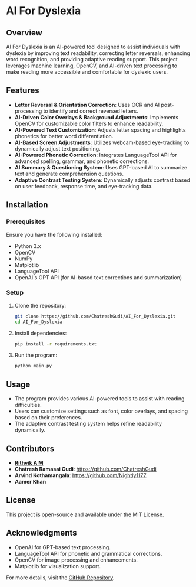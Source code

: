 # AI For Dyslexia

## Overview
AI For Dyslexia is an AI-powered tool designed to assist individuals with dyslexia by improving text readability, correcting letter reversals, enhancing word recognition, and providing adaptive reading support. This project leverages machine learning, OpenCV, and AI-driven text processing to make reading more accessible and comfortable for dyslexic users.

## Features
- **Letter Reversal & Orientation Correction**: Uses OCR and AI post-processing to identify and correct reversed letters.
- **AI-Driven Color Overlays & Background Adjustments**: Implements OpenCV for customizable color filters to enhance readability.
- **AI-Powered Text Customization**: Adjusts letter spacing and highlights phonetics for better word differentiation.
- **AI-Based Screen Adjustments**: Utilizes webcam-based eye-tracking to dynamically adjust text positioning.
- **AI-Powered Phonetic Correction**: Integrates LanguageTool API for advanced spelling, grammar, and phonetic corrections.
- **AI Summary & Questioning System**: Uses GPT-based AI to summarize text and generate comprehension questions.
- **Adaptive Contrast Testing System**: Dynamically adjusts contrast based on user feedback, response time, and eye-tracking data.

## Installation
### Prerequisites
Ensure you have the following installed:
- Python 3.x
- OpenCV
- NumPy
- Matplotlib
- LanguageTool API
- OpenAI's GPT API (for AI-based text corrections and summarization)

### Setup
1. Clone the repository:
   ```sh
   git clone https://github.com/ChatreshGudi/AI_For_Dyslexia.git
   cd AI_For_Dyslexia
   ```
2. Install dependencies:
   ```sh
   pip install -r requirements.txt
   ```
3. Run the program:
   ```sh
   python main.py
   ```

## Usage
- The program provides various AI-powered tools to assist with reading difficulties.
- Users can customize settings such as font, color overlays, and spacing based on their preferences.
- The adaptive contrast testing system helps refine readability dynamically.

## Contributors
- **[Rithvik A M](https://github.com/Rithvik2006)**
- **Chatresh Ramasai Gudi**: https://github.com/ChatreshGudi
- **Arvind Kothamangala**: https://github.com/Nightly1177
- **Aamer Khan**

## License
This project is open-source and available under the MIT License.

## Acknowledgments
- OpenAI for GPT-based text processing.
- LanguageTool API for phonetic and grammatical corrections.
- OpenCV for image processing and enhancements.
- Matplotlib for visualization support.

For more details, visit the [GitHub Repository](https://github.com/ChatreshGudi/AI_For_Dyslexia).

